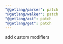 ```yaml
---
"@getlang/parser": patch
"@getlang/walker": patch
"@getlang/ast": patch
"@getlang/get": patch
---
```


add custom modifiers

